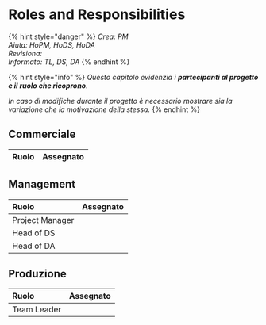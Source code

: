 # Roles and Responsibilities

{% hint style="danger" %}
_Crea: PM  
Aiuta: HoPM, HoDS, HoDA  
Revisiona:  
Informato: TL, DS, DA_
{% endhint %}

{% hint style="info" %}
_Questo capitolo evidenzia i **partecipanti al progetto e il ruolo che ricoprono**._

_In caso di modifiche durante il progetto è necessario mostrare sia la variazione che la motivazione della stessa._
{% endhint %}

## Commerciale

| Ruolo | Assegnato |
| :--- | :--- |


## Management

| Ruolo | Assegnato |
| :--- | :--- |
| Project Manager |  |
| Head of DS |  |
| Head of DA |  |

## Produzione

| Ruolo | Assegnato |
| :--- | :--- |
| Team Leader |  |

